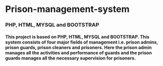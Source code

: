 # Prison-management-system

### PHP, HTML, MYSQL and BOOTSTRAP

#### This project is based on PHP, HTML, MYSQL and BOOTSTRAP. This system consists of four major fields of management i.e. prison admins, prison guards, prison cleaners and prisoners. Here the prison admin manages all the activities and performance of guards and the prison guards manages all the necessary supervision for prisoners.
